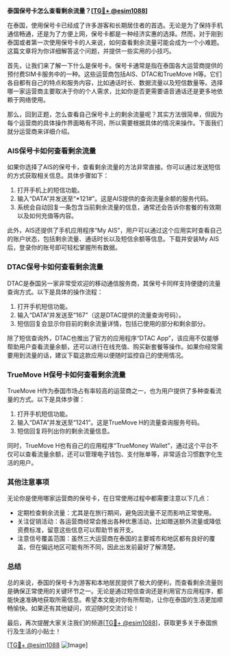 **泰国保号卡怎么查看剩余流量？[[TG💪+ @esim1088](https://t.me/s/esim1088)]**

在泰国，使用保号卡已经成了许多游客和长期居住者的首选。无论是为了保持手机通信畅通，还是为了方便上网，保号卡都是一种经济实惠的选择。然而，对于刚到泰国或者第一次使用保号卡的人来说，如何查看剩余流量可能会成为一个小难题。这篇文章将为你详细解答这个问题，并提供一些实用的小技巧。

首先，让我们来了解一下什么是保号卡。保号卡通常是指在泰国各大运营商提供的预付费SIM卡服务中的一种。这些运营商包括AIS、DTAC和TrueMove H等。它们各自都有自己的特点和服务内容，比如通话时长、数据流量以及短信数量等。选择哪一家运营商主要取决于你的个人需求，比如你是否更需要语音通话还是更多地依赖于网络使用。

那么，回到正题，怎么查看自己保号卡上的剩余流量呢？其实方法很简单，但因为每个运营商的具体操作界面略有不同，所以需要根据具体的情况来操作。下面我们就分运营商来详细介绍。

### **AIS保号卡如何查看剩余流量**

如果你选择了AIS的保号卡，查看剩余流量的方法非常直接。你可以通过发送短信的方式获取相关信息。具体步骤如下：

1. 打开手机上的短信功能。
2. 输入“DATA”并发送至“*121#”。这是AIS提供的查询流量余额的服务代码。
3. 系统会自动回复一条包含当前剩余流量的信息，通常还会告诉你套餐的有效期以及如何充值等内容。

此外，AIS还提供了手机应用程序“My AIS”，用户可以通过这个应用实时查看自己的账户状态，包括剩余流量、通话时长以及短信余额等信息。下载并安装My AIS后，登录你的账号即可轻松掌握所有数据。

### **DTAC保号卡如何查看剩余流量**

DTAC是泰国另一家非常受欢迎的移动通信服务商，其保号卡同样支持便捷的流量查询方式。以下是具体的操作流程：

1. 打开手机短信功能。
2. 输入“DATA”并发送至“167”（这是DTAC提供的流量查询号码）。
3. 短信回复会显示你目前的剩余流量详情，包括已使用的部分和剩余部分。

除了短信查询外，DTAC也推出了官方的应用程序“DTAC App”，该应用不仅能够帮助用户查看流量余额，还可以进行在线充值、购买新套餐等操作。如果你经常需要用到流量的话，建议下载这款应用以便随时监控自己的使用情况。

### **TrueMove H保号卡如何查看剩余流量**

TrueMove H作为泰国市场占有率较高的运营商之一，也为用户提供了多种查看流量的方式。以下是具体步骤：

1. 打开手机短信功能。
2. 输入“DATA”并发送至“1241”。这是TrueMove H的流量查询服务号码。
3. 短信回复将列出你的剩余流量信息。

同时，TrueMove H也有自己的应用程序“TrueMoney Wallet”，通过这个平台不仅可以查看流量余额，还可以管理电子钱包、支付账单等，非常适合习惯数字化生活的用户。

### **其他注意事项**

无论你是使用哪家运营商的保号卡，在日常使用过程中都需要注意以下几点：

- 定期检查剩余流量：尤其是在旅行期间，避免因流量不足而影响正常使用。
- 关注促销活动：各运营商经常会推出各种优惠活动，比如赠送额外流量或降低资费标准，留意这些信息可以帮助节省开支。
- 注意信号覆盖范围：虽然三大运营商在泰国的主要城市和地区都有良好的覆盖，但在偏远地区可能有所不同，因此出发前最好了解清楚。

### **总结**

总的来说，泰国的保号卡为游客和本地居民提供了极大的便利，而查看剩余流量则是确保正常使用的关键环节之一。无论是通过短信查询还是利用官方应用程序，都能快速准确地获取所需信息。希望本文能对你有所帮助，让你在泰国的生活更加顺畅愉快。如果还有其他疑问，欢迎随时交流讨论！

最后，再次提醒大家关注我们的频道[[TG💪+ @esim1088](https://t.me/s/esim1088)]，获取更多关于泰国旅行及生活的小贴士！ 

[[TG💪+ @esim1088](https://t.me/s/esim1088) ![Image](https://i.postimg.cc/4NQfJmqS/Snipaste-2025-05-13-00-14-12.png)]